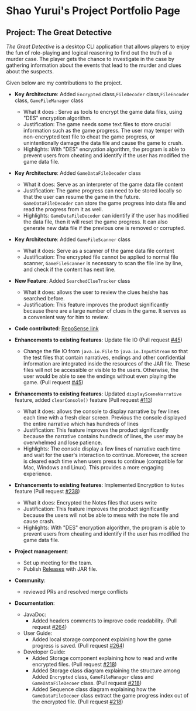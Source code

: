 # Shao Yurui's Project Portfolio Page

## Project: The Great Detective

_The Great Detective_ is a desktop CLI application that allows players to enjoy the fun of role-playing and 
logical reasoning to find out the truth of a murder case. The player gets the chance to investigate in the 
case by gathering information about the events that lead to the murder and clues about the suspects.

Given below are my contributions to the project.

* **Key Architecture**: Added `Encrypted` class,`FileDecoder` class,`FileEncoder` class, `GameFileManager` class
  * What it does : Serve as tools to encrypt the game data files, using "DES" encryption algorithm. 
  * Justification: The game needs some text files to store crucial information such as the game progress. 
  The user may temper with non-encrypted text file to cheat the game progress, or unintentionally damage the data file
  and cause the game to crush. 
  * Highlights: With "DES" encryption algorithm, the program is able to prevent users from cheating and 
  identify if the user has modified the game data file.
  

* **Key Architecture**: Added `GameDataFileDecoder` class
  * What it does: Serve as an interpreter of the game data file content
  * Justification: The game progress can need to be stored locally so that the user can resume the game in the future.
  `GameDataFileDecoder` can store the game progress into data file and read the progress from it as well.
  * Highlights: `GameDataFileDecoder` can identify if the user has modified the data file, 
  then it will reset the game progress. It can also generate new data file if the previous one is removed or corrupted. 


* **Key Architecture**: Added `GameFileScanner` class
  * What it does: Serve as a scanner of the game data file content
  * Justification: The encrypted file cannot be applied to normal file scanner, 
  `GameFileScanner` is necessary to scan the file line by line, and check if the content has next line.
  

* **New Feature**: Added `SearchedClueTracker` class
    * What it does: allows the user to review the clues he/she has searched before.
    * Justification: This feature improves the product significantly because there are a large number of clues in the game. It serves as a convenient way for him to review.


* **Code contributed**: [RepoSense link](https://nus-cs2113-ay2122s1.github.io/tp-dashboard/?search=&sort=groupTitle&sortWithin=title&timeframe=commit&mergegroup=&groupSelect=groupByRepos&breakdown=true&checkedFileTypes=docs~functional-code~test-code~other&since=2021-09-25&tabOpen=true&tabType=authorship&tabAuthor=ShaoYurui&tabRepo=AY2122S1-CS2113-T14-1%2Ftp%5Bmaster%5D&authorshipIsMergeGroup=false&authorshipFileTypes=docs~functional-code~test-code&authorshipIsBinaryFileTypeChecked=false)


* **Enhancements to existing features**: Update file IO   (Pull request [\#45](https://github.com/AY2122S1-CS2113-T14-1/tp/pull/45))
   * Change the file IO from `java.io.File` to `java.io.InputStream` so that the test files that 
  contain narratives, endings and other confidential information are integrated inside the resources of the JAR file. 
  These files will not be accessible or visible to the users. Otherwise, the user would be able to see the endings without even playing the game.
  (Pull request [\#45](https://github.com/AY2122S1-CS2113-T14-1/tp/pull/45))


* **Enhancements to existing features**: Updated `displaySceneNarrative` feature, added `clearConsole()` feature (Pull request [\#113](https://github.com/AY2122S1-CS2113-T14-1/tp/pull/113))
  * What it does: allows the console to display narrative by few lines each time with a fresh clear screen. Previous the console displayed the entire narrative which has hundreds of lines
  * Justification: This feature improves the product significantly because the narrative contains hundreds of lines, the user may be overwhelmed and lose patience.
  * Highlights: The console display a few lines of narrative each time and wait for the user's interaction to continue.
    Moreover, the screen is cleared each time when users press to continue (compatible for Mac, Windows and Linux).
    This provides a more engaging experience.

* **Enhancements to existing features**: Implemented Encryption to `Notes` feature (Pull request [\#238](https://github.com/AY2122S1-CS2113-T14-1/tp/pull/238))
  * What it does: Encrypted the Notes files that users write
  * Justification: This feature improves the product significantly because the users will not be able to mess with the note file and cause crash.
  * Highlights: With "DES" encryption algorithm, the program is able to prevent users from cheating and
    identify if the user has modified the game data file.


* **Project management**:
  * Set up meeting for the team.
  * Publish [Releases](https://github.com/AY2122S1-CS2113-T14-1/tp/releases) with JAR file. 


* **Community**:
  * reviewed PRs and resolved merge conflicts 
  

* **Documentation**:
  * JavaDoc:
    * Added headers comments to improve code readability. (Pull request [\#264]( https://github.com/AY2122S1-CS2113-T14-1/tp/pull/264))
  * User Guide:
    * Added local storage component explaining how the game progress is saved. (Pull request [\#264]( https://github.com/AY2122S1-CS2113-T14-1/tp/pull/264))
  * Developer Guide:
    * Added Storage component explaining how to read and write encrypted files. (Pull request [\#218](https://github.com/AY2122S1-CS2113-T14-1/tp/pull/260))
    * Added Storage class diagram explaining the structure among Added `Encrypted` class, `GameFileManager` class and `GameDataFileDecoer` class. (Pull request [\#218](https://github.com/AY2122S1-CS2113-T14-1/tp/pull/260))
    * Added Sequence class diagram explaining how the `GameDataFileDecoer` class extract the game progress index out of the encrypted file. (Pull request [\#218](https://github.com/AY2122S1-CS2113-T14-1/tp/pull/260))